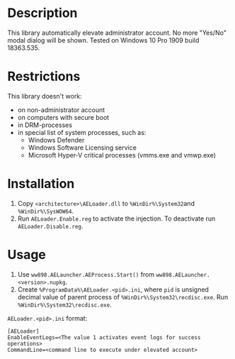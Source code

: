 # Description

This library automatically elevate administrator account. No more "Yes/No" modal dialog will be shown.
Tested on Windows 10 Pro 1909 build 18363.535.

# Restrictions

This library doesn't work:
- on non-administrator account
- on computers with secure boot
- in DRM-processes
- in special list of system processes, such as:
  * Windows Defender
  * Windows Software Licensing service
  * Microsoft Hyper-V critical processes (vmms.exe and vmwp.exe)

# Installation

1. Copy `<architecture>\AELoader.dll` to `%WinDir%\System32`and `%WinDir%\SysWOW64`.
2. Run `AELoader.Enable.reg` to activate the injection. To deactivate run  `AELoader.Disable.reg`.

# Usage

1. Use `ww898.AELauncher.AEProcess.Start()` from `ww898.AELauncher.<version>.nupkg`.
2. Create `%ProgramData%\AELoader.<pid>.ini`, where `pid` is unsigned decimal value of parent process of `%WinDir%\System32\recdisc.exe`. Run `%WinDir%\System32\recdisc.exe`.

`AELoader.<pid>.ini` format:
```
[AELoader]
EnableEventLogs=<The value 1 activates event logs for success operations>
CommandLine=<command line to execute under elevated account>
```
